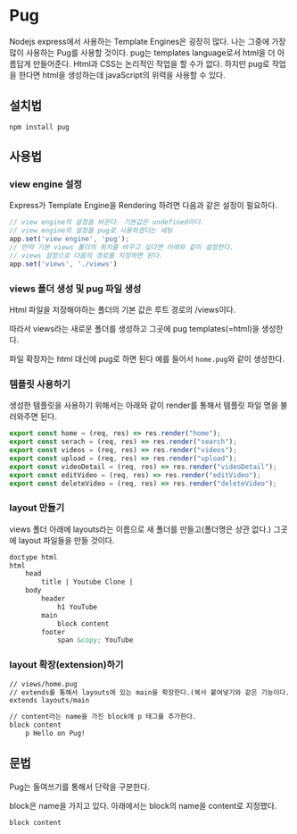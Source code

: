 # Pug

Nodejs express에서 사용하는 Template Engines은 굉장히 많다. 나는 그중에 가장 많이 사용하는 Pug를 사용할 것이다.  pug는 templates language로서 html을 더 아름답게 만들어준다. Html과 CSS는 논리적인 작업을 할 수가 없다. 하지만 pug로 작업을 한다면 html을 생성하는데 javaScript의 위력을 사용할 수 있다.

## 설치법

``` shell
npm install pug
```

## 사용법

### view engine 설정

Express가 Template Engine을 Rendering 하려면 다음과 같은 설정이 필요하다.

``` js
// view engine의 설정을 바꾼다. 기본값은 undefined이다.
// view engine의 설정을 pug로 사용하겠다는 세팅
app.set('view engine', 'pug');
// 만약 기본 views 폴더의 위치를 바꾸고 싶다면 아래와 같이 설정한다.
// views 설정으로 다음의 경로를 지정하면 된다.
app.set('views', './views')
```

### views 폴더 생성 및 pug 파일 생성

Html 파일을 저장해야하는 폴더의 기본 값은 루트 경로의 /views이다.

따라서 views라는 새로운 폴더를 생성하고 그곳에 pug templates(=html)을 생성한다.

파일 확장자는 html 대신에 pug로 하면 된다 예를 들어서 `home.pug`와 같이 생성한다.

### 템플릿 사용하기

생성한 템플릿을 사용하기 위해서는 아래와 같이 render를 통해서 템플릿 파일 명을 불러와주면 된다.

``` js
export const home = (req, res) => res.render("home");
export const serach = (req, res) => res.render("search");
export const videos = (req, res) => res.render("videos");
export const upload = (req, res) => res.render("upload");
export const videoDetail = (req, res) => res.render("videoDetail");
export const editVideo = (req, res) => res.render("editVideo");
export const deleteVideo = (req, res) => res.render("deleteVideo");
```

### layout 만들기

views 폴더 아래에 layouts라는 이름으로 새 폴더를 만들고(폴더명은 상관 없다.) 그곳에 layout 파일들을 만들 것이다.

``` HTML
doctype html
html
    head
        title | Youtube Clone |
    body
        header  
            h1 YouTube
        main
            block content
        footer
            span &copy; YouTube
```

### layout 확장(extension)하기

``` html
// views/home.pug
// extends를 통해서 layouts에 있는 main을 확장한다.(복사 붙여넣기와 같은 기능이다.
extends layouts/main

// content라는 name을 가진 block에 p 태그를 추가한다.
block content 
    p Hello on Pug!
```



## 문법

Pug는 들여쓰기를 통해서 단락을 구분한다.

block은 name을 가지고 있다. 아래에서는 block의 name을 content로 지정했다.

``` html
block content
```

